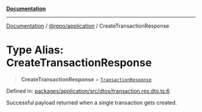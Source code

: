 [**Documentation**](../../../README.md)

***

[Documentation](../../../README.md) / [@repo/application](../README.md) / CreateTransactionResponse

# Type Alias: CreateTransactionResponse

> **CreateTransactionResponse** = [`TransactionResponse`](TransactionResponse.md)

Defined in: [packages/application/src/dtos/transaction.res.dto.ts:6](https://github.com/o3osatoshi/experiment/blob/67ff251451cab829206391b718d971ec20ce4dfb/packages/application/src/dtos/transaction.res.dto.ts#L6)

Successful payload returned when a single transaction gets created.
